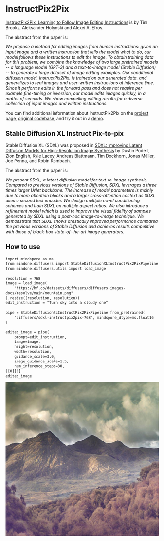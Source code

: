 # InstructPix2Pix

[InstructPix2Pix: Learning to Follow Image Editing Instructions](https://huggingface.co/papers/2211.09800) is by Tim Brooks, Aleksander Holynski and Alexei A. Efros.

The abstract from the paper is:

*We propose a method for editing images from human instructions: given an input image and a written instruction that tells the model what to do, our model follows these instructions to edit the image. To obtain training data for this problem, we combine the knowledge of two large pretrained models -- a language model (GPT-3) and a text-to-image model (Stable Diffusion) -- to generate a large dataset of image editing examples. Our conditional diffusion model, InstructPix2Pix, is trained on our generated data, and generalizes to real images and user-written instructions at inference time. Since it performs edits in the forward pass and does not require per example fine-tuning or inversion, our model edits images quickly, in a matter of seconds. We show compelling editing results for a diverse collection of input images and written instructions.*

You can find additional information about InstructPix2Pix on the [project page](https://www.timothybrooks.com/instruct-pix2pix), [original codebase](https://github.com/timothybrooks/instruct-pix2pix), and try it out in a [demo](https://huggingface.co/spaces/timbrooks/instruct-pix2pix).


## Stable Diffusion XL Instruct Pix-to-pix
Stable Diffusion XL (SDXL) was proposed in [SDXL: Improving Latent Diffusion Models for High-Resolution Image Synthesis](https://huggingface.co/papers/2307.01952) by Dustin Podell, Zion English, Kyle Lacey, Andreas Blattmann, Tim Dockhorn, Jonas Müller, Joe Penna, and Robin Rombach.

The abstract from the paper is:

*We present SDXL, a latent diffusion model for text-to-image synthesis. Compared to previous versions of Stable Diffusion, SDXL leverages a three times larger UNet backbone: The increase of model parameters is mainly due to more attention blocks and a larger cross-attention context as SDXL uses a second text encoder. We design multiple novel conditioning schemes and train SDXL on multiple aspect ratios. We also introduce a refinement model which is used to improve the visual fidelity of samples generated by SDXL using a post-hoc image-to-image technique. We demonstrate that SDXL shows drastically improved performance compared the previous versions of Stable Diffusion and achieves results competitive with those of black-box state-of-the-art image generators.*


## How to use

```pycon
import mindspore as ms
from mindone.diffusers import StableDiffusionXLInstructPix2PixPipeline
from mindone.diffusers.utils import load_image

resolution = 768
image = load_image(
    "https://hf.co/datasets/diffusers/diffusers-images-docs/resolve/main/mountain.png"
).resize((resolution, resolution))
edit_instruction = "Turn sky into a cloudy one"

pipe = StableDiffusionXLInstructPix2PixPipeline.from_pretrained(
    "diffusers/sdxl-instructpix2pix-768", mindspore_dtype=ms.float16
)

edited_image = pipe(
    prompt=edit_instruction,
    image=image,
    height=resolution,
    width=resolution,
    guidance_scale=3.0,
    image_guidance_scale=1.5,
    num_inference_steps=30,
)[0][0]
edited_image
```
![alt text](<image (29).jpeg>)